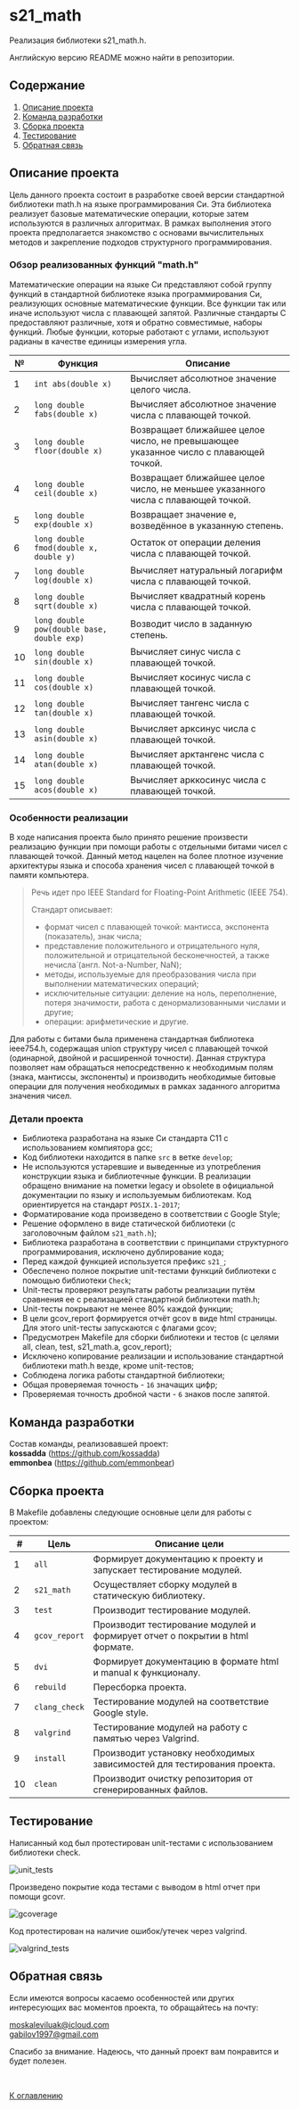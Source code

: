 # s21_math

Реализация библиотеки s21_math.h.

Английскую версию README можно найти в репозитории. 

## Содержание
1. [Описание проекта](#описание-проекта)
2. [Команда разработки](#команда-разработки)
3. [Сборка проекта](#сборка-проекта)
4. [Тестирование](#тестирование)
5. [Обратная связь](#обратная-связь)

## Описание проекта 

Цель данного проекта состоит в разработке своей версии стандартной библиотеки math.h на языке программирования Си. Эта библиотека реализует базовые математические операции, которые затем используются в различных алгоритмах. В рамках выполнения этого проекта предполагается знакомство с основами вычислительных методов и закрепление подходов структурного программирования.  

### Обзор реализованных функций "math.h"

Математические операции на языке Си представляют собой группу функций в стандартной библиотеке языка программирования Си, реализующих основные математические функции. Все функции так или иначе используют числа с плавающей запятой. Различные стандарты C предоставляют различные, хотя и обратно совместимые, наборы функций. Любые функции, которые работают с углами, используют радианы в качестве единицы измерения угла.  

| №  | Функция                                    | Описание                                                                             |
|----|--------------------------------------------|--------------------------------------------------------------------------------------|
| 1  | `int abs(double x)`                        | Вычисляет абсолютное значение целого числа.                                          |
| 2  | `long double fabs(double x)`               | Вычисляет абсолютное значение числа с плавающей точкой.                              |
| 3  | `long double floor(double x)`              | Возвращает ближайшее целое число, не превышающее указанное число с плавающей точкой. |
| 4  | `long double ceil(double x)`               | Возвращает ближайшее целое число, не меньшее указанного числа с плавающей точкой.    |
| 5  | `long double exp(double x)`                | Возвращает значение e, возведённое в указанную степень.                              |
| 6  | `long double fmod(double x, double y)`     | Остаток от операции деления числа с плавающей точкой.                                |
| 7  | `long double log(double x)`                | Вычисляет натуральный логарифм числа с плавающей точкой.                             |
| 8  | `long double sqrt(double x)`               | Вычисляет квадратный корень числа с плавающей точкой.                                |
| 9  | `long double pow(double base, double exp)` | Возводит число в заданную степень.                                                   |
| 10 | `long double sin(double x)`                | Вычисляет синус числа с плавающей точкой.                                            |
| 11 | `long double cos(double x)`                | Вычисляет косинус числа с плавающей точкой.                                          |
| 12 | `long double tan(double x)`                | Вычисляет тангенс числа с плавающей точкой.                                          |
| 13 | `long double asin(double x)`               | Вычисляет арксинус числа с плавающей точкой.                                         |
| 14 | `long double atan(double x)`               | Вычисляет арктангенс числа с плавающей точкой.                                       |
| 15 | `long double acos(double x)`               | Вычисляет арккосинус числа с плавающей точкой.                                       |

### Особенности реализации

В ходе написания проекта было принято решение произвести реализацию функции при помощи работы с отдельными битами чисел с плавающей точкой. Данный метод нацелен на более плотное изучение архитектуры языка и способа хранения чисел с плавающей точкой в памяти компьютера.

> Речь идет про IEEE Standard for Floating-Point Arithmetic (IEEE 754).
>
> Стандарт описывает:
> - формат чисел с плавающей точкой: мантисса, экспонента (показатель), знак числа;
> - представление положительного и отрицательного нуля, положительной и отрицательной бесконечностей, а также нечисла́ (англ. Not-a-Number, NaN);
> - методы, используемые для преобразования числа при выполнении математических операций;
> - исключительные ситуации: деление на ноль, переполнение, потеря значимости, работа с денормализованными числами и другие;
> - операции: арифметические и другие.

Для работы с битами была применена стандартная библиотека ieee754.h, содержащая union структуру чисел с плавающей точкой (одинарной, двойной и расширенной точности). Данная структура позволяет нам обращаться непосредственно к необходимым полям (знака, мантиссы, экспоненты) и производить необходимые битовые операции для получения необходимых в рамках заданного алгоритма значения чисел.

### Детали проекта

- Библиотека разработана на языке Си стандарта C11 с использованием компиятора gcc;
- Код библиотеки находится в папке `src` в ветке `develop`;
- Не используются устаревшие и выведенные из употребления конструкции языка и библиотечные функции. В реализации обращено внимание на пометки legacy и obsolete в официальной документации по языку и используемым библиотекам. Код ориентируется на стандарт `POSIX.1-2017`;
- Форматирование кода произведено в соответствии с Google Style;
- Решение оформлено в виде статической библиотеки (с заголовочным файлом `s21_math.h`);
- Библиотека разработана в соответствии с принципами структурного программирования, исключено дублирование кода;
- Перед каждой функцией используется префикс `s21_`;
- Обеспечено полное покрытие unit-тестами функций библиотеки c помощью библиотеки `Check`;
- Unit-тесты проверяют результаты работы реализации путём сравнения ее с реализацией стандартной библиотеки math.h;
- Unit-тесты покрывают не менее 80% каждой функции;
- В цели gcov_report формируется отчёт gcov в виде html страницы. Для этого unit-тесты запускаются с флагами gcov;  
- Предусмотрен Makefile для сборки библиотеки и тестов (с целями all, clean, test, s21_math.a, gcov_report);  
- Исключено копирование реализации и использование стандартной библиотеки math.h везде, кроме unit-тестов;  
- Соблюдена логика работы стандартной библиотеки;
- Общая проверяемая точность - `16` значащих цифр;
- Проверяемая точность дробной части - `6` знаков после запятой.

## Команда разработки

Состав команды, реализовавшей проект: <br>
**kossadda** (https://github.com/kossadda) <br>
**emmonbea** (https://github.com/emmonbear) <br>

## Сборка проекта

В Makefile добавлены следующие основные цели для работы с проектом:

| #  | Цель            | Описание цели                                                                |
|----|-----------------|------------------------------------------------------------------------------|
| 1  | `all`           | Формирует документацию к проекту и запускает тестирование модулей.           |
| 2  | `s21_math`      | Осуществляет сборку модулей в статическую библиотеку.                        |
| 3  | `test`          | Производит тестирование модулей.                                             |
| 4  | `gcov_report`   | Производит тестирование модулей и формирует отчет о покрытии в html формате. |
| 5  | `dvi`           | Формирует документацию в формате html и manual к функционалу.                |
| 6  | `rebuild`       | Пересборка проекта.                                                          |
| 7  | `clang_check`   | Тестирование модулей на соответствие Google style.                           |
| 8  | `valgrind`      | Тестирование модулей на работу с памятью через Valgrind.                     |
| 9  | `install`       | Производит установку необходимых зависимостей для тестирования проекта.      |
| 10 | `clean`         | Производит очистку репозитория от сгенерированных файлов.                    |

## Тестирование

Написанный код был протестирован unit-тестами с использованием библиотеки check. <br>

![unit_tests](./misc/img/test.gif) <br>

Произведено покрытие кода тестами с выводом в html отчет при помощи gcovr. <br>

![gcoverage](./misc/img/gcov.gif) <br>

Код протестирован на наличие ошибок/утечек через valgrind. <br>

![valgrind_tests](./misc/img/valgrind.gif) <br>

## Обратная связь

Если имеются вопросы касаемо особенностей или других интересующих вас моментов проекта, то обращайтесь на почту:

moskaleviluak@icloud.com <br>
gabilov1997@gmail.com <br>

Спасибо за внимание. Надеюсь, что данный проект вам понравится и будет полезен.

<br>

[К оглавлению](#s21_math)